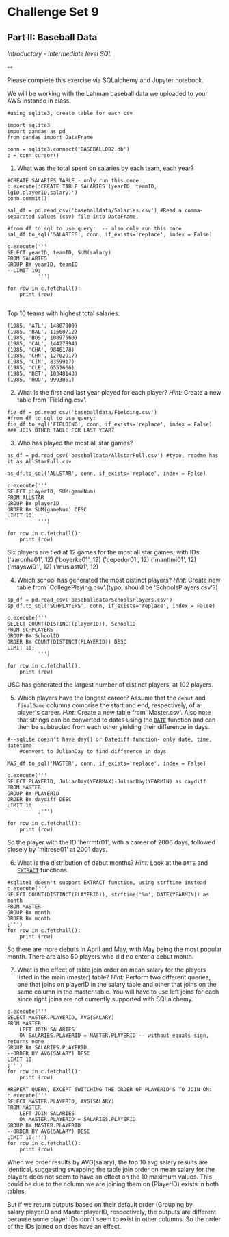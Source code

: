 # Challenge Set 9
## Part II: Baseball Data

*Introductory - Intermediate level SQL*

--

Please complete this exercise via SQLalchemy and Jupyter notebook.

We will be working with the Lahman baseball data we uploaded to your AWS instance in class. 

```
#using sqlite3, create table for each csv

import sqlite3
import pandas as pd
from pandas import DataFrame

conn = sqlite3.connect('BASEBALLDB2.db')
c = conn.cursor()
```
1. What was the total spent on salaries by each team, each year?

```
#CREATE SALARIES TABLE - only run this once
c.execute('CREATE TABLE SALARIES (yearID, teamID, lgID,playerID,salary)')
conn.commit()

sal_df = pd.read_csv('baseballdata/Salaries.csv') #Read a comma-separated values (csv) file into DataFrame.

#from df to sql to use query:  -- also only run this once
sal_df.to_sql('SALARIES', conn, if_exists='replace', index = False)

c.execute('''  
SELECT yearID, teamID, SUM(salary)
FROM SALARIES
GROUP BY yearID, teamID
--LIMIT 10;
          ''')

for row in c.fetchall():
    print (row)
    
```
Top 10 teams with highest total salaries:
```
(1985, 'ATL', 14807000)
(1985, 'BAL', 11560712)
(1985, 'BOS', 10897560)
(1985, 'CAL', 14427894)
(1985, 'CHA', 9846178)
(1985, 'CHN', 12702917)
(1985, 'CIN', 8359917)
(1985, 'CLE', 6551666)
(1985, 'DET', 10348143)
(1985, 'HOU', 9993051)
```



2. What is the first and last year played for each player? *Hint:* Create a new table from 'Fielding.csv'.
```
fie_df = pd.read_csv('baseballdata/Fielding.csv')
#from df to sql to use query:
fie_df.to_sql('FIELDING', conn, if_exists='replace', index = False)
### JOIN OTHER TABLE FOR LAST YEAR?
```

3. Who has played the most all star games?
```
as_df = pd.read_csv('baseballdata/AllstarFull.csv') #typo, readme has it as AllStarFull.csv

as_df.to_sql('ALLSTAR', conn, if_exists='replace', index = False)

c.execute('''  
SELECT playerID, SUM(gameNum)
FROM ALLSTAR
GROUP BY playerID
ORDER BY SUM(gameNum) DESC
LIMIT 10;
          ''')

for row in c.fetchall():
    print (row)
```
Six players are tied at 12 games for the most all star games, with IDs: ('aaronha01', 12) ('boyerke01', 12) ('cepedor01', 12) ('mantlmi01', 12) ('mayswi01', 12) ('musiast01', 12)


4. Which school has generated the most distinct players? *Hint:* Create new table from 'CollegePlaying.csv'.(typo, should be 'SchoolsPlayers.csv'?)

```
sp_df = pd.read_csv('baseballdata/SchoolsPlayers.csv') 
sp_df.to_sql('SCHPLAYERS', conn, if_exists='replace', index = False)

c.execute('''  
SELECT COUNT(DISTINCT(playerID)), SchoolID
FROM SCHPLAYERS
GROUP BY SchoolID
ORDER BY COUNT(DISTINCT(PLAYERID)) DESC
LIMIT 10;
          ''')

for row in c.fetchall():
    print (row)
```
USC has generated the largest number of distinct players, at 102 players.


5. Which players have the longest career? Assume that the `debut` and `finalGame` columns comprise the start and end, respectively, of a player's career. *Hint:* Create a new table from 'Master.csv'. Also note that strings can be converted to dates using the [`DATE`](https://wiki.postgresql.org/wiki/Working_with_Dates_and_Times_in_PostgreSQL#WORKING_with_DATETIME.2C_DATE.2C_and_INTERVAL_VALUES) function and can then be subtracted from each other yielding their difference in days.

```
#--sqlite doesn't have day() or Datediff function- only date, time, datetime
    #convert to JulianDay to find difference in days

MAS_df.to_sql('MASTER', conn, if_exists='replace', index = False)

c.execute('''  
SELECT PLAYERID, JulianDay(YEARMAX)-JulianDay(YEARMIN) as daydiff
FROM MASTER
GROUP BY PLAYERID
ORDER BY daydiff DESC
LIMIT 10
          ;''')

for row in c.fetchall():
    print (row)
```
So the player with the ID 'herrmfr01', with a career of 2006 days, followed closely by 'mitrese01' at 2001 days.


6. What is the distribution of debut months? *Hint:* Look at the `DATE` and [`EXTRACT`](https://www.postgresql.org/docs/current/static/functions-datetime.html#FUNCTIONS-DATETIME-EXTRACT) functions.

```
#sqlite3 doesn't support EXTRACT function, using strftime instead
c.execute('''  
SELECT COUNT(DISTINCT(PLAYERID)), strftime('%m', DATE(YEARMIN)) as month 
FROM MASTER
GROUP BY month
ORDER BY month
;''')
for row in c.fetchall():
    print (row)
```
So there are more debuts in April and May, with May being the most popular month. There are also 50 players who did no enter a debut month.


7. What is the effect of table join order on mean salary for the players listed in the main (master) table? *Hint:* Perform two different queries, one that joins on playerID in the salary table and other that joins on the same column in the master table. You will have to use left joins for each since right joins are not currently supported with SQLalchemy.

```
c.execute('''  
SELECT MASTER.PLAYERID, AVG(SALARY)
FROM MASTER 
    LEFT JOIN SALARIES
    ON SALARIES.PLAYERID = MASTER.PLAYERID -- without equals sign, returns none
GROUP BY SALARIES.PLAYERID
--ORDER BY AVG(SALARY) DESC
LIMIT 10
;''')
for row in c.fetchall():
    print (row)
    
#REPEAT QUERY, EXCEPT SWITCHING THE ORDER OF PLAYERID'S TO JOIN ON:
c.execute('''  
SELECT MASTER.PLAYERID, AVG(SALARY)
FROM MASTER 
    LEFT JOIN SALARIES
    ON MASTER.PLAYERID = SALARIES.PLAYERID
GROUP BY MASTER.PLAYERID
--ORDER BY AVG(SALARY) DESC
LIMIT 10;''')
for row in c.fetchall():
    print (row)
```

When we order results by AVG(salary), the top 10 avg salary results are identical, suggesting swapping the table join order on mean salary for the players does not seem to have an effect on the 10 maximum values. This could be due to the column we are joining them on (PlayerID) exists in both tables.

But if we return outputs based on their default order (Grouping by salary.playerID and Master.playerID, respectively, the outputs are different because some player IDs don't seem to exist in other columns. So the order of the IDs joined on does have an effect.
